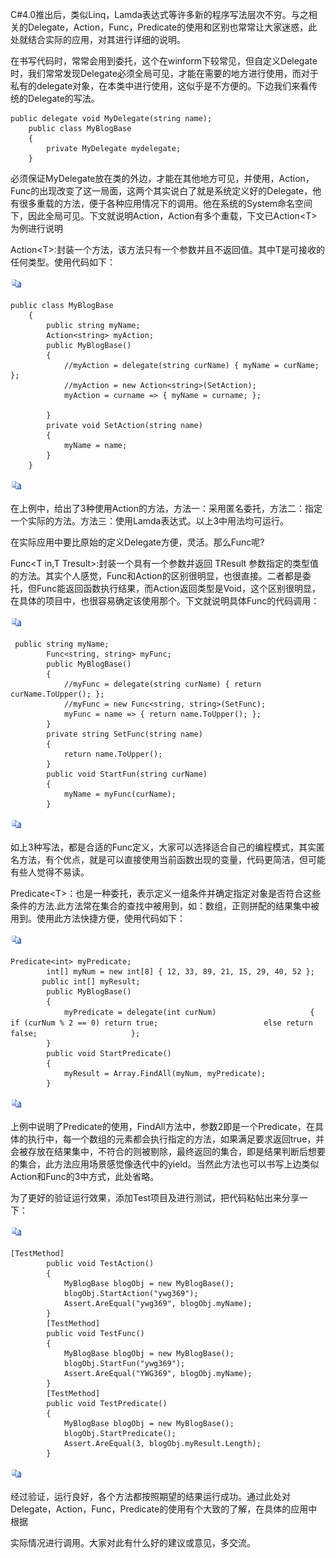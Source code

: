 C\#4.0推出后，类似Linq，Lamda表达式等许多新的程序写法层次不穷。与之相关的Delegate，Action，Func，Predicate的使用和区别也常常让大家迷惑，此处就结合实际的应用，对其进行详细的说明。

在书写代码时，常常会用到委托，这个在winform下较常见，但自定义Delegate时，我们常常发现Delegate必须全局可见，才能在需要的地方进行使用，而对于私有的delegate对象，在本类中进行使用，这似乎是不方便的。下边我们来看传统的Delegate的写法。

```
public delegate void MyDelegate(string name);
    public class MyBlogBase
    {
        private MyDelegate mydelegate;
    }
```

必须保证MyDelegate放在类的外边，才能在其他地方可见，并使用，Action，Func的出现改变了这一局面，这两个其实说白了就是系统定义好的Delegate，他有很多重载的方法，便于各种应用情况下的调用。他在系统的System命名空间下，因此全局可见。下文就说明Action，Action有多个重载，下文已Action&lt;T&gt;为例进行说明

Action&lt;T&gt;:封装一个方法，该方法只有一个参数并且不返回值。其中T是可接收的任何类型。使用代码如下：

[![复制代码](Delegate-Action-Func-Predicate的使用与区别%20-%20Wendy%20-s%20-%20_files/copycode.gif)]( "复制代码")

```
public class MyBlogBase
    {    
        public string myName;
        Action<string> myAction;    
        public MyBlogBase()
        {
            //myAction = delegate(string curName) { myName = curName; };
            //myAction = new Action<string>(SetAction);
            myAction = curname => { myName = curname; };
           
        }
        private void SetAction(string name)
        {
            myName = name;
        }
    }
```

[![复制代码](Delegate-Action-Func-Predicate的使用与区别%20-%20Wendy%20-s%20-%20_files/copycode.gif)]( "复制代码")

在上例中，给出了3种使用Action的方法，方法一：采用匿名委托，方法二：指定一个实际的方法。方法三：使用Lamda表达式。以上3中用法均可运行。

在实际应用中要比原始的定义Delegate方便，灵活。那么Func呢?

Func&lt;T in,T Tresult&gt;:封装一个具有一个参数并返回 TResult 参数指定的类型值的方法。其实个人感觉，Func和Action的区别很明显，也很直接。二者都是委托，但Func能返回函数执行结果，而Action返回类型是Void，这个区别很明显，在具体的项目中，也很容易确定该使用那个。下文就说明具体Func的代码调用：

[![复制代码](Delegate-Action-Func-Predicate的使用与区别%20-%20Wendy%20-s%20-%20_files/copycode.gif)]( "复制代码")

```
 public string myName;
        Func<string, string> myFunc;     
        public MyBlogBase()
        {           
            //myFunc = delegate(string curName) { return curName.ToUpper(); };
            //myFunc = new Func<string, string>(SetFunc);
            myFunc = name => { return name.ToUpper(); };        
        }      
        private string SetFunc(string name)
        {
            return name.ToUpper();
        }       
        public void StartFun(string curName)
        {
            myName = myFunc(curName);
        }
```

[![复制代码](Delegate-Action-Func-Predicate的使用与区别%20-%20Wendy%20-s%20-%20_files/copycode.gif)]( "复制代码")

如上3种写法，都是合适的Func定义，大家可以选择适合自己的编程模式，其实匿名方法，有个优点，就是可以直接使用当前函数出现的变量，代码更简洁，但可能有些人觉得不易读。

Predicate&lt;T&gt;：也是一种委托，表示定义一组条件并确定指定对象是否符合这些条件的方法.此方法常在集合的查找中被用到，如：数组，正则拼配的结果集中被用到。使用此方法快捷方便，使用代码如下：

[![复制代码](Delegate-Action-Func-Predicate的使用与区别%20-%20Wendy%20-s%20-%20_files/copycode.gif)]( "复制代码")

```
Predicate<int> myPredicate;
        int[] myNum = new int[8] { 12, 33, 89, 21, 15, 29, 40, 52 };
       public int[] myResult;
        public MyBlogBase()
        {
            myPredicate = delegate(int curNum) 　　　　　　　　　　　　{ if (curNum % 2 == 0) return true;  　　　　　　　　　　　　　else return false; 　　　　　　　　　　　　};
        }  
        public void StartPredicate()
        {
            myResult = Array.FindAll(myNum, myPredicate);
        }
```

[![复制代码](Delegate-Action-Func-Predicate的使用与区别%20-%20Wendy%20-s%20-%20_files/copycode.gif)]( "复制代码")

上例中说明了Predicate的使用，FindAll方法中，参数2即是一个Predicate，在具体的执行中，每一个数组的元素都会执行指定的方法，如果满足要求返回true，并会被存放在结果集中，不符合的则被剔除，最终返回的集合，即是结果判断后想要的集合，此方法应用场景感觉像迭代中的yield。当然此方法也可以书写上边类似Action和Func的3中方式，此处省略。

为了更好的验证运行效果，添加Test项目及进行测试，把代码粘帖出来分享一下：

[![复制代码](Delegate-Action-Func-Predicate的使用与区别%20-%20Wendy%20-s%20-%20_files/copycode.gif)]( "复制代码")

```
[TestMethod]
        public void TestAction()
        {
            MyBlogBase blogObj = new MyBlogBase();
            blogObj.StartAction("ywg369");
            Assert.AreEqual("ywg369", blogObj.myName);
        }
        [TestMethod]
        public void TestFunc()
        {
            MyBlogBase blogObj = new MyBlogBase();
            blogObj.StartFun("ywg369");
            Assert.AreEqual("YWG369", blogObj.myName);
        }
        [TestMethod]
        public void TestPredicate()
        {
            MyBlogBase blogObj = new MyBlogBase();
            blogObj.StartPredicate();
            Assert.AreEqual(3, blogObj.myResult.Length);
        }
```

[![复制代码](Delegate-Action-Func-Predicate的使用与区别%20-%20Wendy%20-s%20-%20_files/copycode.gif)]( "复制代码")

经过验证，运行良好，各个方法都按照期望的结果运行成功。通过此处对Delegate，Action，Func，Predicate的使用有个大致的了解，在具体的应用中根据

实际情况进行调用。大家对此有什么好的建议或意见，多交流。


